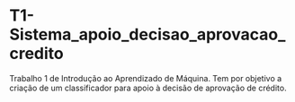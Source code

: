 # T1-Sistema_apoio_decisao_aprovacao_credito
Trabalho 1 de Introdução ao Aprendizado de Máquina. Tem por objetivo a criação de um classificador para apoio à decisão de aprovação de crédito.
